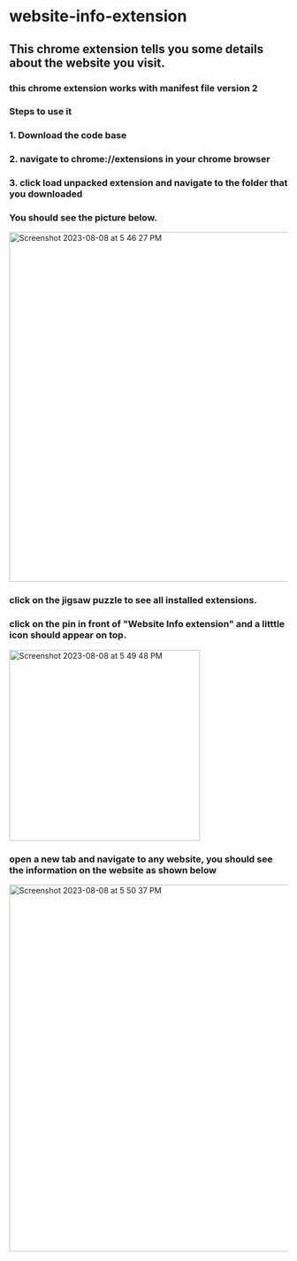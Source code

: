 # website-info-extension
## This chrome extension tells you some details about the website you visit.
### this chrome extension works with manifest file version 2
### Steps to use it
### 1. Download the code base
### 2. navigate to chrome://extensions in your chrome browser
### 3. click load unpacked extension and navigate to the folder that you downloaded
### You should see the picture below.
<img width="632" alt="Screenshot 2023-08-08 at 5 46 27 PM" src="https://github.com/bofaleye/website-info-ext/assets/10248893/d9d52ec8-4d78-4255-b1aa-d0f20a314357">

### click on the jigsaw puzzle to see all installed extensions.
### click on the pin in front of "Website Info extension" and a litttle icon should appear on top.
<img width="345" alt="Screenshot 2023-08-08 at 5 49 48 PM" src="https://github.com/bofaleye/website-info-ext/assets/10248893/79f85b75-c371-48e1-befa-0bd5a943847a">

### open a new tab and navigate to any website, you should see the information on the website as shown below
<img width="663" alt="Screenshot 2023-08-08 at 5 50 37 PM" src="https://github.com/bofaleye/website-info-ext/assets/10248893/3297a225-03fe-4e38-a604-c8be53198238">
